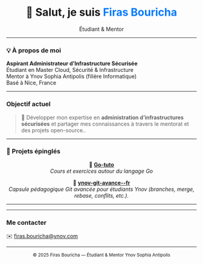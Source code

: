 <!-- 🌐 GitHub Portfolio de Firas Bouricha -->
<h1 align="center">👋 Salut, je suis <span style="color:#007BFF;">Firas Bouricha</span></h1>

<p align="center">
  Étudiant & Mentor 
</p>

---

### 💡 À propos de moi

 **Aspirant Administrateur d’Infrastructure Sécurisée**  
 Étudiant en Master Cloud, Sécurité & Infrastructure  
 Mentor à Ynov Sophia Antipolis (filière Informatique)  
 Basé à Nice, France  

---


###  Objectif actuel

> 🎯  Développer mon expertise en **administration d’infrastructures sécurisées** et partager mes connaissances à travers le mentorat et des projets open-source..

---
### 📌 Projets épinglés

<div align="center">

🔹 [**Go-tuto**](https://github.com/fibou1/Go-tuto)  
*Cours et exercices autour du langage Go*

🔹 [**ynov-git-avance--fr**](https://github.com/fibou1/ynov-git-avance--fr)  
*Capsule pédagogique Git avancée pour étudiants Ynov (branches, merge, rebase, conflits, etc.).*

</div>

---
---
###  Me contacter

✉️ firas.bouricha@ynov.com


---
<p align="center">
  <sub>© 2025 Firas Bouricha — Étudiant & Mentor Ynov Sophia Antipolis</sub>
</p>
